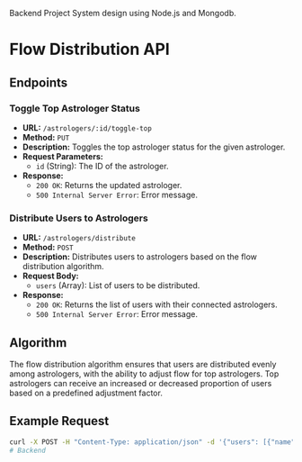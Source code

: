 Backend Project System design using Node.js and Mongodb.
# Flow Distribution API

## Endpoints

### Toggle Top Astrologer Status
- **URL:** `/astrologers/:id/toggle-top`
- **Method:** `PUT`
- **Description:** Toggles the top astrologer status for the given astrologer.
- **Request Parameters:**
  - `id` (String): The ID of the astrologer.
- **Response:**
  - `200 OK`: Returns the updated astrologer.
  - `500 Internal Server Error`: Error message.

### Distribute Users to Astrologers
- **URL:** `/astrologers/distribute`
- **Method:** `POST`
- **Description:** Distributes users to astrologers based on the flow distribution algorithm.
- **Request Body:**
  - `users` (Array): List of users to be distributed.
- **Response:**
  - `200 OK`: Returns the list of users with their connected astrologers.
  - `500 Internal Server Error`: Error message.

## Algorithm
The flow distribution algorithm ensures that users are distributed evenly among astrologers, with the ability to adjust flow for top astrologers. Top astrologers can receive an increased or decreased proportion of users based on a predefined adjustment factor.

## Example Request
```bash
curl -X POST -H "Content-Type: application/json" -d '{"users": [{"name": "User1"}, {"name": "User2"}]}' http://localhost:3000/astrologers/distribute
# Backend
